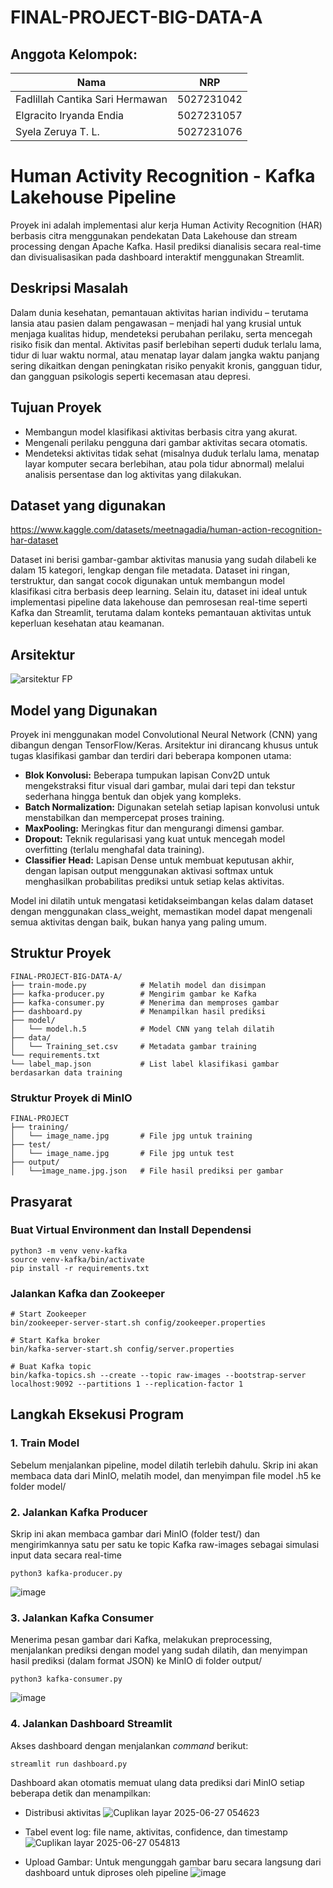 # FINAL-PROJECT-BIG-DATA-A

## Anggota Kelompok:

| Nama                            | NRP        |
| ------------------------------- | ---------- |
| Fadlillah Cantika Sari Hermawan | 5027231042 |
| Elgracito Iryanda Endia         | 5027231057 |
| Syela Zeruya T. L.              | 5027231076 |

# Human Activity Recognition - Kafka Lakehouse Pipeline

Proyek ini adalah implementasi alur kerja Human Activity Recognition (HAR) berbasis citra menggunakan pendekatan Data Lakehouse dan stream processing dengan Apache Kafka.
Hasil prediksi dianalisis secara real-time dan divisualisasikan pada dashboard interaktif menggunakan Streamlit.

## Deskripsi Masalah

Dalam dunia kesehatan, pemantauan aktivitas harian individu – terutama lansia atau pasien dalam pengawasan – menjadi hal yang krusial untuk menjaga kualitas hidup, mendeteksi perubahan perilaku, serta mencegah risiko fisik dan mental. Aktivitas pasif berlebihan seperti duduk terlalu lama, tidur di luar waktu normal, atau menatap layar dalam jangka waktu panjang sering dikaitkan dengan peningkatan risiko penyakit kronis, gangguan tidur, dan gangguan psikologis seperti kecemasan atau depresi.

## Tujuan Proyek

- Membangun model klasifikasi aktivitas berbasis citra yang akurat.
- Mengenali perilaku pengguna dari gambar aktivitas secara otomatis.
- Mendeteksi aktivitas tidak sehat (misalnya duduk terlalu lama, menatap layar komputer secara berlebihan, atau pola tidur abnormal) melalui analisis persentase dan log aktivitas yang dilakukan.

## Dataset yang digunakan

https://www.kaggle.com/datasets/meetnagadia/human-action-recognition-har-dataset

Dataset ini berisi gambar-gambar aktivitas manusia yang sudah dilabeli ke dalam 15 kategori, lengkap dengan file metadata. Dataset ini ringan, terstruktur, dan sangat cocok digunakan untuk membangun model klasifikasi citra berbasis deep learning. Selain itu, dataset ini ideal untuk implementasi pipeline data lakehouse dan pemrosesan real-time seperti Kafka dan Streamlit, terutama dalam konteks pemantauan aktivitas untuk keperluan kesehatan atau keamanan.

## Arsitektur

![arsitektur FP](https://github.com/user-attachments/assets/25281628-0d15-4913-a356-0dbc4b3d181a)

## Model yang Digunakan

Proyek ini menggunakan model Convolutional Neural Network (CNN) yang dibangun dengan TensorFlow/Keras. Arsitektur ini dirancang khusus untuk tugas klasifikasi gambar dan terdiri dari beberapa komponen utama:

- **Blok Konvolusi:** Beberapa tumpukan lapisan Conv2D untuk mengekstraksi fitur visual dari gambar, mulai dari tepi dan tekstur sederhana hingga bentuk dan objek yang kompleks.
- **Batch Normalization:** Digunakan setelah setiap lapisan konvolusi untuk menstabilkan dan mempercepat proses training.
- **MaxPooling:** Meringkas fitur dan mengurangi dimensi gambar.
- **Dropout:** Teknik regularisasi yang kuat untuk mencegah model overfitting (terlalu menghafal data training).
- **Classifier Head:** Lapisan Dense untuk membuat keputusan akhir, dengan lapisan output menggunakan aktivasi softmax untuk menghasilkan probabilitas prediksi untuk setiap kelas aktivitas.

Model ini dilatih untuk mengatasi ketidakseimbangan kelas dalam dataset dengan menggunakan class_weight, memastikan model dapat mengenali semua aktivitas dengan baik, bukan hanya yang paling umum.

## Struktur Proyek

```
FINAL-PROJECT-BIG-DATA-A/
├── train-mode.py            # Melatih model dan disimpan
├── kafka-producer.py        # Mengirim gambar ke Kafka
├── kafka-consumer.py        # Menerima dan memproses gambar
├── dashboard.py             # Menampilkan hasil prediksi
├── model/
│   └── model.h.5            # Model CNN yang telah dilatih
├── data/
│   └── Training_set.csv     # Metadata gambar training
└── requirements.txt
└── label_map.json           # List label klasifikasi gambar berdasarkan data training
```

### Struktur Proyek di MinIO

```
FINAL-PROJECT
├── training/
│   └── image_name.jpg       # File jpg untuk training
├── test/
│   └── image_name.jpg       # File jpg untuk test
├── output/
│   └──image_name.jpg.json   # File hasil prediksi per gambar
```

## Prasyarat

### Buat Virtual Environment dan Install Dependensi

```
python3 -m venv venv-kafka
source venv-kafka/bin/activate
pip install -r requirements.txt
```

### Jalankan Kafka dan Zookeeper

```
# Start Zookeeper
bin/zookeeper-server-start.sh config/zookeeper.properties

# Start Kafka broker
bin/kafka-server-start.sh config/server.properties

# Buat Kafka topic
bin/kafka-topics.sh --create --topic raw-images --bootstrap-server localhost:9092 --partitions 1 --replication-factor 1
```

## Langkah Eksekusi Program

### 1. Train Model

Sebelum menjalankan pipeline, model dilatih terlebih dahulu. Skrip ini akan membaca data dari MinIO, melatih model, dan menyimpan file model .h5 ke folder model/

### 2. Jalankan Kafka Producer

Skrip ini akan membaca gambar dari MinIO (folder test/) dan mengirimkannya satu per satu ke topic Kafka raw-images sebagai simulasi input data secara real-time

```
python3 kafka-producer.py
```

![image](https://github.com/user-attachments/assets/58ecaa95-4784-4074-8337-b216aa0f9ad1)

### 3. Jalankan Kafka Consumer

Menerima pesan gambar dari Kafka, melakukan preprocessing, menjalankan prediksi dengan model yang sudah dilatih, dan menyimpan hasil prediksi (dalam format JSON) ke MinIO di folder output/

```
python3 kafka-consumer.py
```

![image](https://github.com/user-attachments/assets/d9b818ce-a36c-4f97-b63a-a20abf730bf7)

### 4. Jalankan Dashboard Streamlit

Akses dashboard dengan menjalankan _command_ berikut:

```
streamlit run dashboard.py
```

Dashboard akan otomatis memuat ulang data prediksi dari MinIO setiap beberapa detik dan menampilkan:

- Distribusi aktivitas
![Cuplikan layar 2025-06-27 054623](https://github.com/user-attachments/assets/f03a81aa-7573-4be8-b222-902f11ed93b6)

- Tabel event log: file name, aktivitas, confidence, dan timestamp
![Cuplikan layar 2025-06-27 054813](https://github.com/user-attachments/assets/272938e4-40a0-426a-bfc7-97c637807a9d)

- Upload Gambar: Untuk mengunggah gambar baru secara langsung dari dashboard untuk diproses oleh pipeline
![image](https://github.com/user-attachments/assets/fcd9ca9d-30b8-4f0f-8483-09a48387da36)
